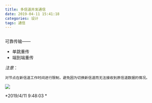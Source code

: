 ```yaml
---
title: 多信道并发通信
date: 2019-04-11 15:41:18
categories: 设计
tags: 通信
---
```

```title: 多信道并发通信 date: 2019-04-11 15:41:18 updated: 2019-04-15 20:18:54 
```

可靠传输——

- 单跳重传
- 端到端重传

*注意*：

    对节点在新信道工作时间进行限制，避免因为切换新信道而无法接收到原信道数据的情况。
![](https://linkenwild.github.io/images/circuit.jpg)

*2019/4/11 9:48:03 *